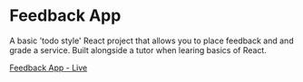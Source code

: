 # Feedback App

A basic 'todo style' React project that allows you to place feedback and and grade a service. Built alongside a tutor when learing basics of React.

[Feedback App - Live](https://feedback-app-zeta-nine.vercel.app/)

